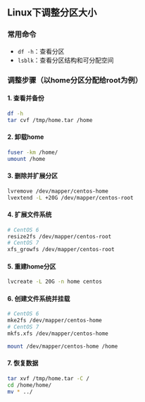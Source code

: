 ## Linux下调整分区大小

### 常用命令

- `df -h`：查看分区
- `lsblk`：查看分区结构和可分配空间

### 调整步骤（以home分区分配给root为例）

#### 1. 查看并备份
```bash
df -h
tar cvf /tmp/home.tar /home
```

#### 2. 卸载home
```bash
fuser -km /home/
umount /home
```

#### 3. 删除并扩展分区
```bash
lvremove /dev/mapper/centos-home
lvextend -L +20G /dev/mapper/centos-root
```

#### 4. 扩展文件系统
```bash
# CentOS 6
resize2fs /dev/mapper/centos-root
# CentOS 7
xfs_growfs /dev/mapper/centos-root
```

#### 5. 重建home分区
```bash
lvcreate -L 20G -n home centos
```

#### 6. 创建文件系统并挂载
```bash
# CentOS 6
mke2fs /dev/mapper/centos-home
# CentOS 7
mkfs.xfs /dev/mapper/centos-home

mount /dev/mapper/centos-home /home
```

#### 7. 恢复数据
```bash
tar xvf /tmp/home.tar -C /
cd /home/home/
mv * ../
```
